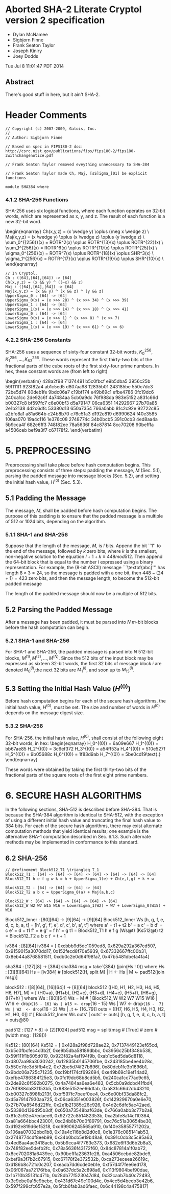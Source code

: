 # Aborted SHA-2 Literate Cryptol version 2 specification
 * Dylan McNamee
 * Sigbjorn Finne
 * Frank Seaton Taylor
 * Joseph Kiniry
 * Joey Dodds

Tue Jul  8 11:01:47 PDT 2014

## Abstract

There's good stuff in here, but it ain't SHA-2.

# Header Comments

<!-- @kiniry Update header comment. -->
```example
// Copyright (c) 2007-2009, Galois, Inc.
//
// Author: Sigbjorn Finne

// Based on spec in FIPS180-2 doc: http://csrc.nist.gov/publications/fips/fips180-2/fips180-2withchangenotice.pdf

// Frank Seaton Taylor removed eveything unnecessary to SHA-384

// Frank Seaton Taylor made Ch, Maj, [sS]igma_[01] be explicit functions

module SHA384 where
```

### 4.1.2 SHA-256 Functions

SHA-256 uses six logical functions, where each function operates on
32-bit words, which are represented as x, y, and z. The result of each
function is a new 32-bit word.

<!-- start with eqn 4.4 -->
\begin{eqnarray}
    Ch(x,y,z) = (x \wedge y) \oplus (\neg x \wedge z) \\
    Maj(x,y,z) = (x \wedge y) \oplus (x \wedge z) \oplus (y \wedge z) \\
    \sum_0^{\{256\}}(x) = ROTR^2(x) \oplus ROTR^{13}(x) \oplus ROTR^{22}(x) \\
    \sum_1^{256}(x) = ROTR^6(x) \oplus ROTR^{11}(x) \oplus ROTR^{25}(x) \\
    \sigma_0^{256}(x) = ROTR^7(x) \oplus ROTR^{18}(x) \oplus SHR^3(x) \\
    \sigma_1^{256}(x) = ROTR^{17}(x) \oplus ROTR^{19}(x) \oplus SHR^{10}(x) \\
\end{eqnarray}

```example
// In Cryptol,
Ch : ([64],[64],[64]) -> [64]
Ch(x,y,z) = (x && y) ^ ((~x) && z)
Maj : ([64],[64],[64]) -> [64]
Maj(x,y,z) = (x && y) ^ (x && z) ^ (y && z)
UpperSigma_0 : [64] -> [64]
UpperSigma_0(x) = (x >>> 28) ^ (x >>> 34) ^ (x >>> 39)
UpperSigma_1 : [64] -> [64]
UpperSigma_1(x) = (x >>> 14) ^ (x >>> 18) ^ (x >>> 41)
LowerSigma_0 : [64] -> [64]
LowerSigma_0(x) = (x >>> 1) ^ (x >>> 8) ^ (x >> 7)
LowerSigma_1 : [64] -> [64]
LowerSigma_1(x) = (x >>> 19) ^ (x >>> 61) ^ (x >> 6)
```

### 4.2.2 SHA-256 Constants

SHA-256 uses a sequence of sixty-four constant 32-bit words,
$K_0^{256},K_1^{256},\ldots,K_{63}^{256}$. These words represent the first
thirty-two bits of the fractional parts of the cube roots of the first
sixty-four prime numbers. In hex, these constant words are (from left
to right)

\begin{verbatim}
428a2f98 71374491 b5c0fbcf e9b5dba5 3956c25b 59f111f1 923f82a4 ab1c5ed5
d807aa98 12835b01 243185be 550c7dc3 72be5d74 80deb1fe 9bdc06a7 c19bf174
e49b69c1 efbe4786 0fc19dc6 240ca1cc 2de92c6f 4a7484aa 5cb0a9dc 76f988da
983e5152 a831c66d b00327c8 bf597fc7 c6e00bf3 d5a79147 06ca6351 14292967
27b70a85 2e1b2138 4d2c6dfc 53380d13 650a7354 766a0abb 81c2c92e 92722c85
a2bfe8a1 a81a664b c24b8b70 c76c51a3 d192e819 d6990624 f40e3585 106aa070
19a4c116 1e376c08 2748774c 34b0bcb5 391c0cb3 4ed8aa4a 5b9cca4f 682e6ff3
748f82ee 78a5636f 84c87814 8cc70208 90befffa a4506ceb bef9a3f7 c67178f2.
\end{verbatim}

# 5. PREPROCESSING

Preprocessing shall take place before hash computation begins. This
preprocessing consists of three steps: padding the message, $M$
(Sec. 5.1), parsing the padded message into message blocks (Sec. 5.2),
and setting the initial hash value, $H^{(0)}$ (Sec. 5.3).

## 5.1 Padding the Message

The message, $M$, shall be padded before hash computation begins. The
purpose of this padding is to ensure that the padded message is a
multiple of 512 or 1024 bits, depending on the algorithm.

### 5.1.1 SHA-1 and SHA-256

Suppose that the length of the message, $M$, is $l$ bits. Append the
bit ``1'' to the end of the message, followed by $k$ zero bits, where
$k$ is the smallest, non-negative solution to the equation $l + 1 + k
\equiv 448 mod 512$. Then append the 64-bit block that is equal to the
number $l$ expressed using a binary representation. For example, the
(8-bit ASCII) message ```\textbf{abc}''' has length $8 \times 3 = 24$,
so the message is padded with a one bit, then $448 − (24 + 1) = 423$
zero bits, and then the message length, to become the 512-bit padded
message

<!-- @kiniry Tue Jul  8 11:33:12 PDT 2014 Convert to LaTeX.
423 64
678 64748
01100001 01100010 01100011 1 00...00 00...011000 . 14243 14243 14243 123
``a'' ``b'' ``c'' l = 24
-->

The length of the padded message should now be a multiple of 512 bits.

## 5.2 Parsing the Padded Message

After a message has been padded, it must be parsed into $N$ $m$-bit
blocks before the hash computation can begin.

### 5.2.1 SHA-1 and SHA-256

For SHA-1 and SHA-256, the padded message is parsed into $N$ 512-bit
blocks, $M^{(1)}, M^{(2)},\ldots, M^{(N)}$. Since the 512 bits of the
input block may be expressed as sixteen 32-bit words, the first 32
bits of message block $i$ are denoted $M_0^{(i)}$,the next 32 bits are
$M_1^{(i)}$, and soon up to $M_{15}^{(i)}$.

## 5.3 Setting the Initial Hash Value ($H^{(0)}$)

Before hash computation begins for each of the secure hash algorithms,
the initial hash value, $H^{(0)}$, must be set. The size and number of
words in $H^{(0)}$ depends on the message digest size.

### 5.3.2 SHA-256

For SHA-256, the initial hash value, $H^{(0)}$, shall consist of the
following eight 32-bit words, in hex:
\begin{eqnarray}
H_0^{(0)} = 6a09e667
H_1^{(0)} = bb67ae85
H_2^{(0)} = 3c6ef372
H_3^{(0)} = a54ff53a
H_4^{(0)} = 510e527f
H_5^{(0)} = 9b05688c
H_6^{(0)} = 1f83d9ab
H_7^{(0)} = 5be0cd19\text{.}
\end{eqnarray}

These words were obtained by taking the first thirty-two bits of the
fractional parts of the square roots of the first eight prime numbers.

# 6. SECURE HASH ALGORITHMS

In the following sections, SHA-512 is described before SHA-384. That
is because the SHA-384 algorithm is identical to SHA-512, with the
exception of using a different initial hash value and truncating the
final hash value to 384 bits.  For each of the secure hash algorithms,
there may exist alternate computation methods that yield identical
results; one example is the alternative SHA-1 computation described in
Sec. 6.1.3. Such alternate methods may be implemented in conformance
to this standard.

## 6.2 SHA-256

<!--- @kiniry Tue Jul  8 11:33:12 PDT 2014 Convert to LaTeX.
SHA-256 may be used to hash a message, M, having a length of l bits, where 0 ≤ l < 264 . The algorithm uses 1) a message schedule of sixty-four 32-bit words, 2) eight working variables of 32 bits each, and 3) a hash value of eight 32-bit words. The final result of SHA-256 is a 256-bit message digest.
The words of the message schedule are labeled W0, W1,..., W63. The eight working variables are labeled a, b, c, d, e, f, g, and h. The words of the hash value are labeled H0(i),H1(i) ,K,H7(i) ,
which will hold the initial hash value, H(0), replaced by each successive intermediate hash value (after each message block is processed), H(i), and ending with the final hash value, H(N). SHA- 256 also uses two temporary words, T1 and T2.
Appendix B gives several detailed examples of SHA-256.
￼￼￼￼￼￼￼￼18
6.2.1
6.2.2
SHA-256 Preprocessing
1. Pad the message, M, according to Sec. 5.1.1;
2. Parse the padded message into N 512-bit message blocks, M(1), M(2), ..., M(N),
according to Sec. 5.2.1; and
3. Set the initial hash value, H(0), as specified in Sec. 5.3.2.
SHA-256 Hash Computation
The SHA-256 hash computation uses functions and constants previously defined in Sec. 4.1.2 and Sec. 4.2.2, respectively. Addition (+) is performed modulo 232.
After preprocessing is completed, each message block, M(1), M(2), ..., M(N), is processed in order, using the following steps:
For i=1 to N: {
1. Prepare the message schedule, {Wt} : M(i)
t Wt =
σ1{256}(Wt−2)+Wt−7 +σ0{256}(Wt−15)+Wt−16
2. Initialize the eight working variables, a, b, c, d, e, f, g, and h, with the (i-1)st hash
value:
a = H 0( i − 1 ) b = H 1( i − 1 ) c = H 2( i − 1 ) d = H 3( i − 1 ) e = H 4( i − 1 )
f =H5(i−1) g = H 6( i − 1 ) h = H 7( i − 1 )
3. For t=0 to 63: {
￼19
0≤t ≤15 16≤t≤63
{256} {256}
T1 =h+∑1 (e)+Ch(e,f,g)+Kt +Wt
T2 =∑{256}(a)+Maj(a,b,c) 0
h=g g=f f=e
e=d+T 1
d=c c=b b=a a=T1 +T2
}
4. Compute the ith intermediate hash value H(i):
H0(i) =a+H0(i−1) H1(i) =b+H1(i−1) H2(i) =c+H2(i−1) H3(i) =d+H3(i−1) H4(i) =e+H4(i−1) H 5( i ) = f + H 5( i − 1 ) H6(i) =g+H6(i−1) H7(i) =h+H7(i−1)
}
After repeating steps one through four a total of N times (i.e., after processing M(N)), the resulting
256-bit message digest of the message, M, is
H0(N) H1(N) H2(N) H3(N) H4(N) H5(N) H6(N) H7(N) .
--->

```example
// @refinement Block512_T1 \triangleq T_1
Block512_T1 : [64] -> [64] -> [64] -> [64] -> [64] -> [64] -> [64]
Block512_T1 h e f g w k = h + UpperSigma_1(e) + Ch(e,f,g) + k + w

Block512_T2 : [64] -> [64] -> [64] -> [64]
Block512_T2 a b c = UpperSigma_0(a) + Maj(a,b,c)

Block512_W : [64] -> [64] -> [64] -> [64] -> [64] 
Block512_W W2 W7 W15 W16 = LowerSigma_1(W2) + W7 + LowerSigma_0(W15) + W16
```

Block512_Inner : [80][64] -> [9][64] -> [9][64]
Block512_Inner Ws [h, g, f, e, d, c, b, a, t] = [h', g', f', e', d', c', b', a', t']
  where
    a' = t1 + t2
    b' = a
    c' = b
    d' = c
    e' = d + t1
    f' = e
    g' = f
    h' = g
    t1 = Block512_T1 h e f g (Ws@t) (Ks512@t)
    t2 = Block512_T2 a b c
    t' = t + 1

iv384 : [8][64]
iv384 = [ 0xcbbb9d5dc1059ed8,
          0x629a292a367cd507,
          0x9159015a3070dd17,
          0x152fecd8f70e5939,
          0x67332667ffc00b31,
          0x8eb44a8768581511,
          0xdb0c2e0d64f98fa7,
          0x47b5481dbefa4fa4]

sha384 : [127][8] -> [384]
sha384 msg = take`{384} (join(Hs ! 0))
 where
  Hs : [3][8][64]
  Hs = [iv384] #
       [block512(H, split M)
            | H <- Hs
            | M <- pad512(join msg)]

block512 : ([8][64], [16][64]) -> [8][64]
block512 ([H0, H1, H2, H3, H4, H5, H6, H7], M) = [ (H0+a), (H1+b), (H2+c), (H3+d),
                                                   (H4+e), (H5+f), (H6+g), (H7+h) ]
 where
  Ws : [80][64]
  Ws = M # [ Block512_W W2 W7 W15 W16
            | W16 <- drop`{16 - 16} Ws
            | W15 <- drop`{16 - 15} Ws
            | W7  <- drop`{16 -  7} Ws
            | W2  <- drop`{16 -  2} Ws
            | _t <- [16..79]]
  outs = [[H7, H6, H5, H4, H3, H2, H1, H0, 0]] #
          [ Block512_Inner Ws outs' | outs' <- outs]
  [h, g, f, e, d, c, b, a, t] = outs@80

pad512 : [127 * 8] -> [2][1024]
pad512 msg = split(msg # [True] # zero # (width msg : [128]))

Ks512 : [80][64]
Ks512 = [ 0x428a2f98d728ae22, 0x7137449123ef65cd, 0xb5c0fbcfec4d3b2f, 0xe9b5dba58189dbbc,
          0x3956c25bf348b538, 0x59f111f1b605d019, 0x923f82a4af194f9b, 0xab1c5ed5da6d8118,
          0xd807aa98a3030242, 0x12835b0145706fbe, 0x243185be4ee4b28c, 0x550c7dc3d5ffb4e2,
          0x72be5d74f27b896f, 0x80deb1fe3b1696b1, 0x9bdc06a725c71235, 0xc19bf174cf692694,
          0xe49b69c19ef14ad2, 0xefbe4786384f25e3, 0x0fc19dc68b8cd5b5, 0x240ca1cc77ac9c65,
          0x2de92c6f592b0275, 0x4a7484aa6ea6e483, 0x5cb0a9dcbd41fbd4, 0x76f988da831153b5,
          0x983e5152ee66dfab, 0xa831c66d2db43210, 0xb00327c898fb213f, 0xbf597fc7beef0ee4,
          0xc6e00bf33da88fc2, 0xd5a79147930aa725, 0x06ca6351e003826f, 0x142929670a0e6e70,
          0x27b70a8546d22ffc, 0x2e1b21385c26c926, 0x4d2c6dfc5ac42aed, 0x53380d139d95b3df,
          0x650a73548baf63de, 0x766a0abb3c77b2a8, 0x81c2c92e47edaee6, 0x92722c851482353b,
          0xa2bfe8a14cf10364, 0xa81a664bbc423001, 0xc24b8b70d0f89791, 0xc76c51a30654be30,
          0xd192e819d6ef5218, 0xd69906245565a910, 0xf40e35855771202a, 0x106aa07032bbd1b8,
          0x19a4c116b8d2d0c8, 0x1e376c085141ab53, 0x2748774cdf8eeb99, 0x34b0bcb5e19b48a8,
          0x391c0cb3c5c95a63, 0x4ed8aa4ae3418acb, 0x5b9cca4f7763e373, 0x682e6ff3d6b2b8a3,
          0x748f82ee5defb2fc, 0x78a5636f43172f60, 0x84c87814a1f0ab72, 0x8cc702081a6439ec,
          0x90befffa23631e28, 0xa4506cebde82bde9, 0xbef9a3f7b2c67915, 0xc67178f2e372532b,
          0xca273eceea26619c, 0xd186b8c721c0c207, 0xeada7dd6cde0eb1e, 0xf57d4f7fee6ed178,
          0x06f067aa72176fba, 0x0a637dc5a2c898a6, 0x113f9804bef90dae, 0x1b710b35131c471b,
          0x28db77f523047d84, 0x32caab7b40c72493, 0x3c9ebe0a15c9bebc, 0x431d67c49c100d4c,
          0x4cc5d4becb3e42b6, 0x597f299cfc657e2a, 0x5fcb6fab3ad6faec, 0x6c44198c4a475817]

```
